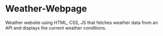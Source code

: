 # Weather-Webpage

Weather website using HTML, CSS, JS that fetches weather data from an API and displays the current weather conditions.
